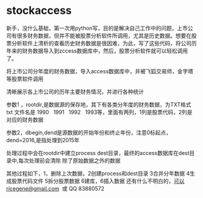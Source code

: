 # stockaccess


新手，没什么基础，第一次用python写，目的是解决自己工作中的问题，上市公司有很多财务数据，但并不能被股票分析软件所调用，尤其是历史数据。想要在股票分析软件上清析的查看历史财务数据是很因难，为此，写了这些代码，将公司历年来的财务数据导入到zccess数据库中，然后，股票分析软件就可以轻松调用了。

将上市公司分年度的财务数据，导入access数据库中，并被飞狐交易师，金字塔等股票软件调用

 清晰展示各上市公司的历年主要财务情况，并进行各种统计
 
参数1 ，rootdir,是数据源的保存地，其下有各类分年度的财务数据，为TXT格式
txt 文件名是  1990   1991   1992   1993等，里面有两列，1列是股票代码，2列是对应的财务数据

参数2，dbegin,dend是源数据的开始年份和终止年份，注意0标起点，dend=2016,是指处理到2015年

处理过程中会在rootdir中建立process     dest目录，最终的access数据库在dest目录中,每次处理前会清除  除了原始数据之外的数据

其他过程如下，1，删除上次数据，2创建process和dest目录 3合并分年数据  4生成股票代码文件 5拆分股票数据 6建库，6插入数据
还有什么不明白的，可以ricegene@gmail.com  或 QQ  83880572
